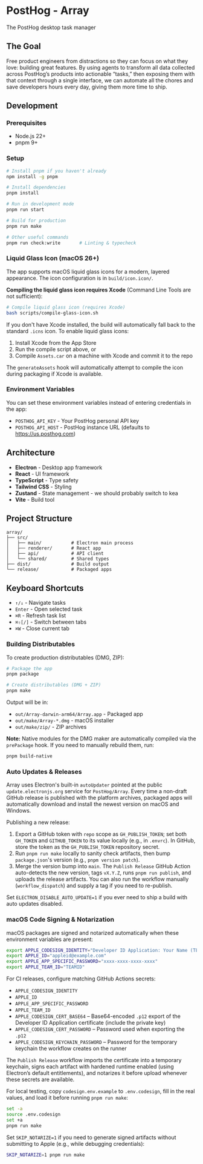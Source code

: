 # PostHog - Array

The PostHog desktop task manager

## The Goal

Free product engineers from distractions so they can focus on what they love: building great features. By using agents to transform all data collected across PostHog’s products into actionable “tasks,” then exposing them with that context through a single interface, we can automate all the chores and save developers hours every day, giving them more time to ship.

## Development

### Prerequisites

- Node.js 22+
- pnpm 9+

### Setup

```bash
# Install pnpm if you haven't already
npm install -g pnpm

# Install dependencies
pnpm install

# Run in development mode
pnpm run start

# Build for production
pnpm run make

# Other useful commands
pnpm run check:write       # Linting & typecheck
```

### Liquid Glass Icon (macOS 26+)

The app supports macOS liquid glass icons for a modern, layered appearance. The icon configuration is in `build/icon.icon/`.

**Compiling the liquid glass icon requires Xcode** (Command Line Tools are not sufficient):

```bash
# Compile liquid glass icon (requires Xcode)
bash scripts/compile-glass-icon.sh
```

If you don't have Xcode installed, the build will automatically fall back to the standard `.icns` icon. To enable liquid glass icons:

1. Install Xcode from the App Store
2. Run the compile script above, or
3. Compile `Assets.car` on a machine with Xcode and commit it to the repo

The `generateAssets` hook will automatically attempt to compile the icon during packaging if Xcode is available.

### Environment Variables

You can set these environment variables instead of entering credentials in the app:

- `POSTHOG_API_KEY` - Your PostHog personal API key
- `POSTHOG_API_HOST` - PostHog instance URL (defaults to https://us.posthog.com)

## Architecture

- **Electron** - Desktop app framework
- **React** - UI framework
- **TypeScript** - Type safety
- **Tailwind CSS** - Styling
- **Zustand** - State management - we should probably switch to kea
- **Vite** - Build tool

## Project Structure

```
array/
├── src/
│   ├── main/           # Electron main process
│   ├── renderer/       # React app
│   ├── api/            # API client
│   └── shared/         # Shared types
├── dist/               # Build output
└── release/            # Packaged apps
```

## Keyboard Shortcuts

- `↑/↓` - Navigate tasks
- `Enter` - Open selected task
- `⌘R` - Refresh task list
- `⌘⇧[/]` - Switch between tabs
- `⌘W` - Close current tab


### Building Distributables

To create production distributables (DMG, ZIP):

```bash
# Package the app
pnpm package

# Create distributables (DMG + ZIP)
pnpm make
```

Output will be in:
- `out/Array-darwin-arm64/Array.app` - Packaged app
- `out/make/Array-*.dmg` - macOS installer
- `out/make/zip/` - ZIP archives

**Note:** Native modules for the DMG maker are automatically compiled via the `prePackage` hook. If you need to manually rebuild them, run:

```bash
pnpm build-native
```

### Auto Updates & Releases

Array uses Electron's built-in `autoUpdater` pointed at the public `update.electronjs.org` service for `PostHog/Array`. Every time a non-draft GitHub release is published with the platform archives, packaged apps will automatically download and install the newest version on macOS and Windows.

Publishing a new release:

1. Export a GitHub token with `repo` scope as `GH_PUBLISH_TOKEN`; set both `GH_TOKEN` and `GITHUB_TOKEN` to its value locally (e.g., in `.envrc`). In GitHub, store the token as the `GH_PUBLISH_TOKEN` repository secret.
2. Run `pnpm run make` locally to sanity check artifacts, then bump `package.json`'s version (e.g., `pnpm version patch`).
3. Merge the version bump into `main`. The `Publish Release` GitHub Action auto-detects the new version, tags `vX.Y.Z`, runs `pnpm run publish`, and uploads the release artifacts. You can also run the workflow manually (`workflow_dispatch`) and supply a tag if you need to re-publish.

Set `ELECTRON_DISABLE_AUTO_UPDATE=1` if you ever need to ship a build with auto updates disabled.

### macOS Code Signing & Notarization

macOS packages are signed and notarized automatically when these environment variables are present:

```bash
export APPLE_CODESIGN_IDENTITY="Developer ID Application: Your Name (TEAMID)"
export APPLE_ID="appleid@example.com"
export APPLE_APP_SPECIFIC_PASSWORD="xxxx-xxxx-xxxx-xxxx"
export APPLE_TEAM_ID="TEAMID"
```

For CI releases, configure matching GitHub Actions secrets:

- `APPLE_CODESIGN_IDENTITY`
- `APPLE_ID`
- `APPLE_APP_SPECIFIC_PASSWORD`
- `APPLE_TEAM_ID`
- `APPLE_CODESIGN_CERT_BASE64` – Base64-encoded `.p12` export of the Developer ID Application certificate (include the private key)
- `APPLE_CODESIGN_CERT_PASSWORD` – Password used when exporting the `.p12`
- `APPLE_CODESIGN_KEYCHAIN_PASSWORD` – Password for the temporary keychain the workflow creates on the runner

The `Publish Release` workflow imports the certificate into a temporary keychain, signs each artifact with hardened runtime enabled (using Electron’s default entitlements), and notarizes it before upload whenever these secrets are available.

For local testing, copy `codesign.env.example` to `.env.codesign`, fill in the real values, and load it before running `pnpm run make`:

```bash
set -a
source .env.codesign
set +a
pnpm run make
```

Set `SKIP_NOTARIZE=1` if you need to generate signed artifacts without submitting to Apple (e.g., while debugging credentials):

```bash
SKIP_NOTARIZE=1 pnpm run make
```
